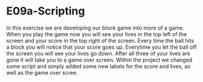 # E09a-Scripting
In this exercise we are developing our block game into more of a game. When you play the game now you will see your lives in the top left of the screen and your score in the top right of the screen. Every time the ball hits a block you will notice that your score goes up. Everytime you let the ball off the screen you will see your lives go down. After all three of your lives are gone it will take you to a game over screen. Within the project we changed some script and simply added some new labels for the score and lives, as well as the game over scree. 
 
